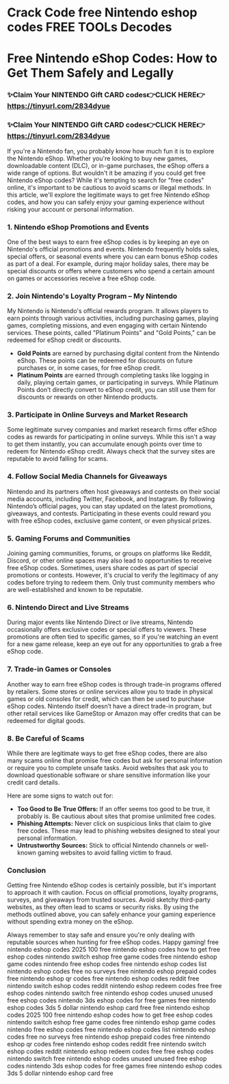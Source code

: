 # Crack Code free Nintendo eshop codes FREE TOOLs Decodes
# **Free Nintendo eShop Codes: How to Get Them Safely and Legally**
### ✨Claim Your NINTENDO Gift CARD codes👉CLICK HERE👉https://tinyurl.com/2834dyue
### ✨Claim Your NINTENDO Gift CARD codes👉CLICK HERE👉https://tinyurl.com/2834dyue
If you're a Nintendo fan, you probably know how much fun it is to explore the Nintendo eShop. Whether you're looking to buy new games, downloadable content (DLC), or in-game purchases, the eShop offers a wide range of options. But wouldn't it be amazing if you could get free Nintendo eShop codes? While it's tempting to search for "free codes" online, it's important to be cautious to avoid scams or illegal methods. In this article, we'll explore the legitimate ways to get free Nintendo eShop codes, and how you can safely enjoy your gaming experience without risking your account or personal information.

### 1. **Nintendo eShop Promotions and Events**
One of the best ways to earn free eShop codes is by keeping an eye on Nintendo's official promotions and events. Nintendo frequently holds sales, special offers, or seasonal events where you can earn bonus eShop codes as part of a deal. For example, during major holiday sales, there may be special discounts or offers where customers who spend a certain amount on games or accessories receive a free eShop code.

### 2. **Join Nintendo's Loyalty Program – My Nintendo**
My Nintendo is Nintendo's official rewards program. It allows players to earn points through various activities, including purchasing games, playing games, completing missions, and even engaging with certain Nintendo services. These points, called "Platinum Points" and "Gold Points," can be redeemed for eShop credit or discounts.

- **Gold Points** are earned by purchasing digital content from the Nintendo eShop. These points can be redeemed for discounts on future purchases or, in some cases, for free eShop credit.
- **Platinum Points** are earned through completing tasks like logging in daily, playing certain games, or participating in surveys. While Platinum Points don’t directly convert to eShop credit, you can still use them for discounts or rewards on other Nintendo products.

### 3. **Participate in Online Surveys and Market Research**
Some legitimate survey companies and market research firms offer eShop codes as rewards for participating in online surveys. While this isn't a way to get them instantly, you can accumulate enough points over time to redeem for Nintendo eShop credit. Always check that the survey sites are reputable to avoid falling for scams.

### 4. **Follow Social Media Channels for Giveaways**
Nintendo and its partners often host giveaways and contests on their social media accounts, including Twitter, Facebook, and Instagram. By following Nintendo’s official pages, you can stay updated on the latest promotions, giveaways, and contests. Participating in these events could reward you with free eShop codes, exclusive game content, or even physical prizes.

### 5. **Gaming Forums and Communities**
Joining gaming communities, forums, or groups on platforms like Reddit, Discord, or other online spaces may also lead to opportunities to receive free eShop codes. Sometimes, users share codes as part of special promotions or contests. However, it's crucial to verify the legitimacy of any codes before trying to redeem them. Only trust community members who are well-established and known to be reputable.

### 6. **Nintendo Direct and Live Streams**
During major events like Nintendo Direct or live streams, Nintendo occasionally offers exclusive codes or special offers to viewers. These promotions are often tied to specific games, so if you're watching an event for a new game release, keep an eye out for any opportunities to grab a free eShop code.

### 7. **Trade-in Games or Consoles**
Another way to earn free eShop codes is through trade-in programs offered by retailers. Some stores or online services allow you to trade in physical games or old consoles for credit, which can then be used to purchase eShop codes. Nintendo itself doesn’t have a direct trade-in program, but other retail services like GameStop or Amazon may offer credits that can be redeemed for digital goods.

### 8. **Be Careful of Scams**
While there are legitimate ways to get free eShop codes, there are also many scams online that promise free codes but ask for personal information or require you to complete unsafe tasks. Avoid websites that ask you to download questionable software or share sensitive information like your credit card details.

Here are some signs to watch out for:
- **Too Good to Be True Offers:** If an offer seems too good to be true, it probably is. Be cautious about sites that promise unlimited free codes.
- **Phishing Attempts:** Never click on suspicious links that claim to give free codes. These may lead to phishing websites designed to steal your personal information.
- **Untrustworthy Sources:** Stick to official Nintendo channels or well-known gaming websites to avoid falling victim to fraud.

### Conclusion
Getting free Nintendo eShop codes is certainly possible, but it's important to approach it with caution. Focus on official promotions, loyalty programs, surveys, and giveaways from trusted sources. Avoid sketchy third-party websites, as they often lead to scams or security risks. By using the methods outlined above, you can safely enhance your gaming experience without spending extra money on the eShop.

Always remember to stay safe and ensure you're only dealing with reputable sources when hunting for free eShop codes. Happy gaming!
free nintendo eshop codes 2025
100 free nintendo eshop codes
how to get free eshop codes
nintendo switch eshop free game codes
free nintendo eshop game codes
nintendo free eshop codes
free nintendo eshop codes list
nintendo eshop codes free no surveys
free nintendo eshop prepaid codes
free nintendo eshop qr codes
free nintendo eshop codes reddit
free nintendo switch eshop codes reddit
nintendo eshop redeem codes free
free eshop codes nintendo switch
free nintendo eshop codes unused
unused free eshop codes
nintendo 3ds eshop codes for free games
free nintendo eshop codes 3ds
5 dollar nintendo eshop card free
free nintendo eshop codes 2025
100 free nintendo eshop codes
how to get free eshop codes
nintendo switch eshop free game codes
free nintendo eshop game codes
nintendo free eshop codes
free nintendo eshop codes list
nintendo eshop codes free no surveys
free nintendo eshop prepaid codes
free nintendo eshop qr codes
free nintendo eshop codes reddit
free nintendo switch eshop codes reddit
nintendo eshop redeem codes free
free eshop codes nintendo switch
free nintendo eshop codes unused
unused free eshop codes
nintendo 3ds eshop codes for free games
free nintendo eshop codes 3ds
5 dollar nintendo eshop card free

